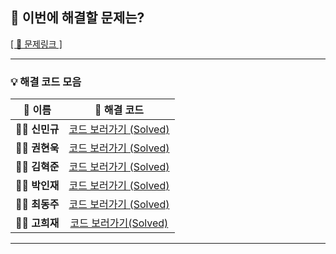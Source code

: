 ## 🎯 이번에 해결할 문제는?  
[[ 🔗 문제링크 ]](https://www.acmicpc.net/problem/1546)

---

### 💡 해결 코드 모음

| 👤 **이름**   |  🔗 **해결 코드**   |
|:-------------:|:---------------:|
| 🧑‍💻 **신민규** |  [코드 보러가기 (Solved)](https://github.com/uykm/algorithm-codes-java/blob/main/%EB%B0%B1%EC%A4%80/Bronze/1546.%E2%80%85%ED%8F%89%EA%B7%A0/%ED%8F%89%EA%B7%A0.java)   |
| 👨‍💻 **권현욱** |  [코드 보러가기 (Solved)](https://github.com/woogie01/algorithm-java/blob/main/%EB%B0%B1%EC%A4%80/Bronze/1546.%E2%80%85%ED%8F%89%EA%B7%A0/%ED%8F%89%EA%B7%A0.java)   |
| 🧑‍💻 **김혁준** |  [코드 보러가기 (Solved)](https://github.com/hyukjunkim1116/algorithm-baekjoon/blob/main/%EB%B0%B1%EC%A4%80/Bronze/1546.%E2%80%85%ED%8F%89%EA%B7%A0/%ED%8F%89%EA%B7%A0.java)   |
| 👨‍💻 **박인재** |   [코드 보러가기 (Solved)](https://github.com/jaypaak/myalgo/blob/main/%EB%B0%B1%EC%A4%80/Bronze/1546.%E2%80%85%ED%8F%89%EA%B7%A0/%ED%8F%89%EA%B7%A0.cc)   |
| 🧑‍💻 **최동주** |  [코드 보러가기 (Solved)](https://github.com/dove9441/bj/blob/main/%EB%B0%B1%EC%A4%80/Bronze/1546.%E2%80%85%ED%8F%89%EA%B7%A0/%ED%8F%89%EA%B7%A0.cc)   |
| 👨‍💻 **고희재** |  [코드 보러가기(Solved)](https://github.com/HUIJAEKO/Baekjoon/blob/main/%EB%B0%B1%EC%A4%80/Bronze/1546.%E2%80%85%ED%8F%89%EA%B7%A0/%ED%8F%89%EA%B7%A0.java)   |

---
